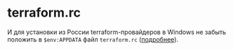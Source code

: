 # terraform.rc

И для установки из России terraform-провайдеров в Windows не забыть положить в `$env:APPDATA` файл `terraform.rc` ([подробнее](https://tf.org.ru/)).
